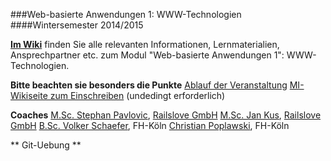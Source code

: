 ###Web-basierte Anwendungen 1: WWW-Technologien
####Wintersemester 2014/2015

**[Im Wiki](https://github.com/fh-koeln/wba1-2014/wiki)** finden Sie alle relevanten Informationen,
Lernmaterialien, Ansprechpartner etc. zum Modul "Web-basierte Anwendungen 1": WWW-Technologien.

**Bitte beachten sie besonders die Punkte**
[Ablauf der Veranstaltung](https://github.com/fh-koeln/wba1-2014/wiki/Ablauf-der-Veranstaltung)
[MI-Wikiseite zum Einschreiben](http://www.medieninformatik.fh-koeln.de/w/index.php/Web-basierte_Anwendungen_1:_WWW-Technologien:WS1415) (undedingt erforderlich)

**Coaches**
[M.Sc. Stephan Pavlovic](http://www.railslove.com/stephan), [Railslove GmbH](http://railslove.com)
[M.Sc. Jan Kus](https://github.com/koos), [Railslove GmbH](http://railslove.com)
[B.Sc. Volker Schaefer](https://github.com/vschaefer), FH-Köln
[Christian Poplawski](https://github.com/Plsr), FH-Köln


** Git-Uebung **